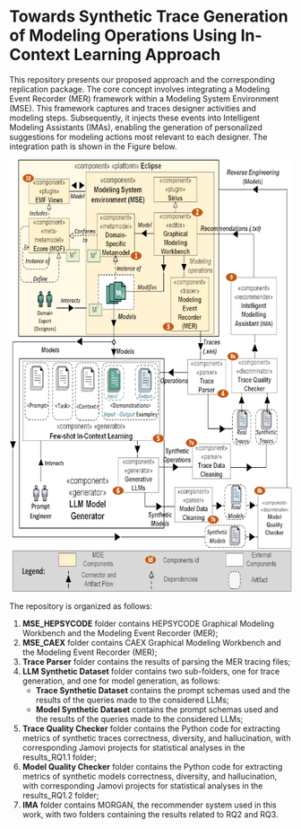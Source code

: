 # Towards Synthetic Trace Generation of Modeling Operations Using In-Context Learning Approach

This repository presents our proposed approach and the corresponding replication package. The core concept involves integrating a Modeling Event Recorder (MER) framework within a Modeling System Environment (MSE). This framework captures and traces designer activities and modeling steps. Subsequently, it injects these events into Intelligent Modeling Assistants (IMAs), enabling the generation of personalized suggestions for modeling actions most relevant to each designer. The integration path is shown in the Figure below.

<p align="center">
<img src="img/MER-MORGAN_approach-Extended-scaled.png" width="700" height="771">
</p>

The repository is organized as follows:

1. **MSE_HEPSYCODE** folder contains HEPSYCODE Graphical Modeling Workbench and the Modeling Event Recorder (MER);
2. **MSE_CAEX** folder contains CAEX Graphical Modeling Workbench and the Modeling Event Recorder (MER);
3. **Trace Parser** folder contains the results of parsing the MER tracing files;
4. **LLM Synthetic Dataset** folder contains two sub-folders, one for trace generation, and one for model generation, as follows:
    - **Trace Synthetic Dataset** contains the prompt schemas used and the results of the queries made to the considered LLMs;
    - **Model Synthetic Dataset** contains the prompt schemas used and the results of the queries made to the considered LLMs;
6. **Trace Quality Checker** folder contains the Python code for extracting metrics of synthetic traces correctness, diversity, and hallucination, with corresponding Jamovi projects for statistical analyses in the results_RQ1.1 folder;
7. **Model Quality Checker** folder contains the Python code for extracting metrics of synthetic models correctness, diversity, and hallucination, with corresponding Jamovi projects for statistical analyses in the results_RQ1.2 folder;
8. **IMA** folder contains MORGAN, the recommender system used in this work, with two folders containing the results related to RQ2 and RQ3.
